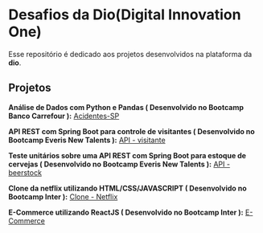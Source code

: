 # Desafios da Dio(Digital Innovation One)
Esse repositório é dedicado aos projetos desenvolvidos na plataforma da **dio**.

## Projetos

**Análise de Dados com Python e Pandas ( Desenvolvido no Bootcamp Banco Carrefour ):** [Acidentes-SP](https://github.com/D-Morais/dio-desafios-github/blob/main/An%C3%A1lise%20de%20dados/Acidentes_SP.ipynb)

**API REST com Spring Boot para controle de visitantes ( Desenvolvido no Bootcamp Everis New Talents ):** [API - visitante](https://github.com/D-Morais/dio-desafios-github/tree/main/API%20-%20visitante)

**Teste unitários sobre uma API REST com Spring Boot para estoque de cervejas ( Desenvolvido no Bootcamp Everis New Talents ):** [API - beerstock](https://github.com/D-Morais/dio-desafios-github/tree/main/API%20-%20beerstock)

**Clone da netflix utilizando HTML/CSS/JAVASCRIPT ( Desenvolvido no Bootcamp Inter ):** [Clone - Netflix](https://github.com/D-Morais/clone-netflix)

**E-Commerce utilizando ReactJS ( Desenvolvido no Bootcamp Inter ):** [E-Commerce](https://github.com/D-Morais/e-commerce)
